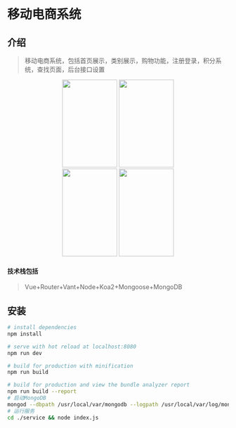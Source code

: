 # 移动电商系统

## 介绍
> 移动电商系统，包括首页展示，类别展示，购物功能，注册登录，积分系统，查找页面，后台接口设置
<center class="half">
<img src="http://doo.cn-gd.ufileos.com/img/m1.png" height="200px" width="125px" />
<img src="http://doo.cn-gd.ufileos.com/img/m2.png" height="200px" width="125px" />
</center>

<center class="half">
<img src="http://doo.cn-gd.ufileos.com/img/m3.png" height="200px" width="125px" />
<img src="http://doo.cn-gd.ufileos.com/img/m4.png" height="200px" width="125px" />
</center>



#### 技术栈包括
> Vue+Router+Vant+Node+Koa2+Mongoose+MongoDB
## 安装

``` bash
# install dependencies
npm install

# serve with hot reload at localhost:8080
npm run dev

# build for production with minification
npm run build

# build for production and view the bundle analyzer report
npm run build --report
# 启动MongoDB
mongod --dbpath /usr/local/var/mongodb --logpath /usr/local/var/log/mongodb/mongo.log --fork
# 运行服务
cd ./service && node index.js

```

